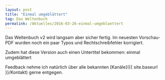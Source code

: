 ```yaml
---
layout: post
title: "Einmal umgeblättert"
tag: Das Weltenbuch
permalink: /Aktuelles/2016-03-26-einmal-umgeblaettert
---
```


Das Weltenbuch v2 wird langsam aber sicher fertig. Im neuesten Vorschau-PDF wurden noch ein paar Typos und Rechtschreibfehler korrigiert.

Zudem hat diese Version auch einen Untertitel bekommen: einmal umgeblättert

Feedback nehme ich natürlich über alle bekannten [Kanäle]({{ site.baseurl }}/Kontakt) gerne entgegen.


